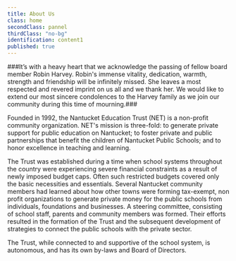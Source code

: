 ```yaml
---
title: About Us
class: home
secondClass: pannel
thirdClass: "no-bg"
identification: content1
published: true
---
```

###It’s with a heavy heart that we acknowledge the passing of fellow board member Robin Harvey. 
Robin's immense vitality, dedication, warmth, strength and friendship will be infinitely missed. She leaves a most respected and revered imprint on us all and we thank her. 
We would like to extend our most sincere condolences to the Harvey family as we join our community during this time of mourning.###




Founded in 1992, the Nantucket Education Trust (NET) is a non-profit community organization.  NET's mission is three-fold: to generate private support for public education on Nantucket; to foster private and public partnerships that benefit the children of Nantucket Public Schools; and to honor excellence in teaching and learning.

The Trust was established during a time when school systems throughout the country were experiencing severe financial constraints as a result of newly imposed budget caps.  Often such restricted budgets covered only the basic necessities and essentials.  Several Nantucket community members had learned about how other towns were forming tax-exempt, non profit organizations to generate private money for the public schools from individuals, foundations and businesses.  A steering committee, consisting of school staff, parents and community members was formed.  Their efforts resulted in the formation of the Trust and the subsequent development of strategies to connect the public schools with the private sector.

The Trust, while connected to and supportive of the school system, is autonomous, and has its own by-laws and Board of Directors.<br/><br/>

